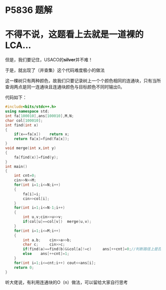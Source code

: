 # P5836 题解

# 不得不说，这题看上去就是一道裸的LCA...
但是，我们要记住，USACO的**silver**并不难！

于是，就出现了（并查集）这个代码难度极小的做法

这一棵树只有两种颜色，故我们只要记录树上一个个颜色相同的连通块，只有当所查询两点是同一连通块且连通块颜色与目标颜色不同时输出0。

代码如下：
```cpp
#include<bits/stdc++.h>
using namespace std;
int fa[100010],ans[100010],M,N;
char col[100010];
int find(int x)
{
	if(x==fa[x])	return x;
	return fa[x]=find(fa[x]);
}
void merge(int x,int y)
{
	fa[find(x)]=find(y);
}
int main()
{
	int cnt=0;
	cin>>N>>M;
	for(int i=1;i<=N;i++)
	{
		fa[i]=i;
		cin>>col[i];
	}	
	for(int i=1;i<=N-1;i++)
	{
		int u,v;cin>>u>>v;
		if(col[u]==col[v])	merge(u,v);
	}
	for(int i=1;i<=M;i++)
	{
		int a,b;	cin>>a>>b;
		char c;		cin>>c;
		if(find(a)==find(b)&&col[a]!=c)		ans[++cnt]=0;//判断路径上是否有偏好的牛奶
		else	ans[++cnt]=1;
	}
	for(int i=1;i<=cnt;i++)	cout<<ans[i];
	return 0;
}
```

听大佬说，有利用连通块的O（n）做法，可以留给大家自行思考